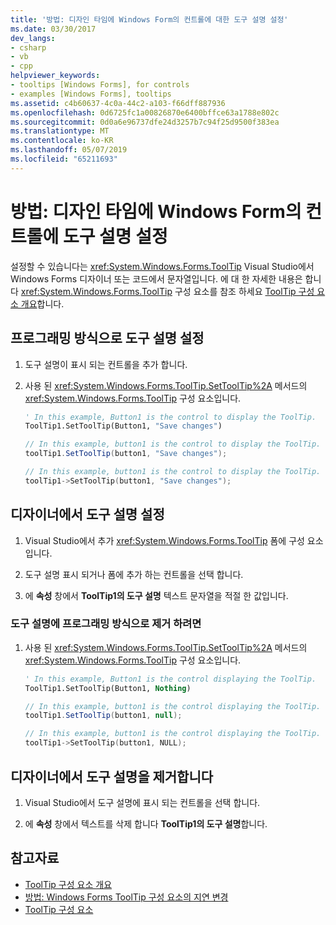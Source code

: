 ```yaml
---
title: '방법: 디자인 타임에 Windows Form의 컨트롤에 대한 도구 설명 설정'
ms.date: 03/30/2017
dev_langs:
- csharp
- vb
- cpp
helpviewer_keywords:
- tooltips [Windows Forms], for controls
- examples [Windows Forms], tooltips
ms.assetid: c4b60637-4c0a-44c2-a103-f66dff887936
ms.openlocfilehash: 0d6725fc1a00826870e6400bffce63a1788e802c
ms.sourcegitcommit: 0d0a6e96737dfe24d3257b7c94f25d9500f383ea
ms.translationtype: MT
ms.contentlocale: ko-KR
ms.lasthandoff: 05/07/2019
ms.locfileid: "65211693"
---
```

# <a name="how-to-set-tooltips-for-controls-on-a-windows-form-at-design-time"></a>방법: 디자인 타임에 Windows Form의 컨트롤에 도구 설명 설정

설정할 수 있습니다는 <xref:System.Windows.Forms.ToolTip> Visual Studio에서 Windows Forms 디자이너 또는 코드에서 문자열입니다. 에 대 한 자세한 내용은 합니다 <xref:System.Windows.Forms.ToolTip> 구성 요소를 참조 하세요 [ToolTip 구성 요소 개요](tooltip-component-overview-windows-forms.md)합니다.

## <a name="set-a-tooltip-programmatically"></a>프로그래밍 방식으로 도구 설명 설정

1. 도구 설명이 표시 되는 컨트롤을 추가 합니다.

2. 사용 된 <xref:System.Windows.Forms.ToolTip.SetToolTip%2A> 메서드의 <xref:System.Windows.Forms.ToolTip> 구성 요소입니다.

    ```vb
    ' In this example, Button1 is the control to display the ToolTip.
    ToolTip1.SetToolTip(Button1, "Save changes")
    ```

    ```csharp
    // In this example, button1 is the control to display the ToolTip.
    toolTip1.SetToolTip(button1, "Save changes");
    ```

    ```cpp
    // In this example, button1 is the control to display the ToolTip.
    toolTip1->SetToolTip(button1, "Save changes");
    ```

## <a name="set-a-tooltip-in-the-designer"></a>디자이너에서 도구 설명 설정

1. Visual Studio에서 추가 <xref:System.Windows.Forms.ToolTip> 폼에 구성 요소입니다.

2. 도구 설명 표시 되거나 폼에 추가 하는 컨트롤을 선택 합니다.

3. 에 **속성** 창에서 **ToolTip1의 도구 설명** 텍스트 문자열을 적절 한 값입니다.

### <a name="to-remove-a-tooltip-programmatically"></a>도구 설명에 프로그래밍 방식으로 제거 하려면

1. 사용 된 <xref:System.Windows.Forms.ToolTip.SetToolTip%2A> 메서드의 <xref:System.Windows.Forms.ToolTip> 구성 요소입니다.

    ```vb
    ' In this example, Button1 is the control displaying the ToolTip.
    ToolTip1.SetToolTip(Button1, Nothing)
    ```

    ```csharp
    // In this example, button1 is the control displaying the ToolTip.
    toolTip1.SetToolTip(button1, null);
    ```

    ```cpp
    // In this example, button1 is the control displaying the ToolTip.
    toolTip1->SetToolTip(button1, NULL);
    ```

## <a name="remove-a-tooltip-in-the-designer"></a>디자이너에서 도구 설명을 제거합니다

1. Visual Studio에서 도구 설명에 표시 되는 컨트롤을 선택 합니다.

2. 에 **속성** 창에서 텍스트를 삭제 합니다 **ToolTip1의 도구 설명**합니다.

## <a name="see-also"></a>참고자료

- [ToolTip 구성 요소 개요](tooltip-component-overview-windows-forms.md)
- [방법: Windows Forms ToolTip 구성 요소의 지연 변경](how-to-change-the-delay-of-the-windows-forms-tooltip-component.md)
- [ToolTip 구성 요소](tooltip-component-windows-forms.md)
